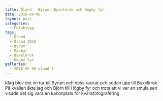 ```yaml
---
title: Öland - Byrum, Byxelkrok och Högby fyr
date: 2018-08-06
layout: post
categories:
  - Fotoblogg
tags:
  - Öland
  - Öland 2018
  - Byrum
  - Raukar
  - Byxelkrok
  - Högby fyr
galleries:
  - 2018-08-06-oland-3
---
```


Idag blev det en tur till Byrum och dess raukar och sedan upp till Byxelkrok. På kvällen åkte jag och Björn till Högby fyr och trots att vi var en smula sen visade det sig vara en kanonplats för kvällsfotografering.
